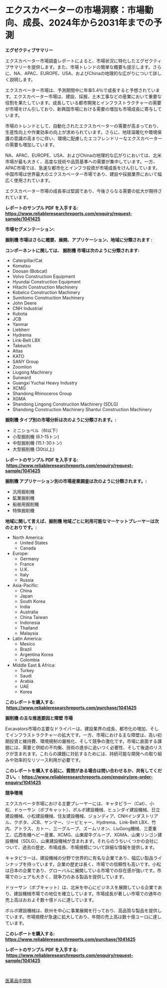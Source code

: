 <p><h1>エクスカベーターの市場洞察：市場動向、成長、2024年から2031年までの予測</h1></p><p><strong>エグゼクティブサマリー</strong></p>
<p><p>エクスカベーター市場調査レポートによると、市場状況に特化したエグゼクティブサマリーを提供します。また、市場トレンドの簡単な概要も提示します。さらに、NA、APAC、EUROPE、USA、およびChinaの地理的な広がりについて詳しく説明します。</p><p>エクスカベーター市場は、予測期間中に年率5.4％で成長すると予想されています。エクスカベーター市場は、建設、採掘、土木工事などの産業において重要な役割を果たしています。成長している都市開発とインフラストラクチャーの需要が市場をけん引しており、新興国市場における需要の増加も市場成長に寄与しています。</p><p>市場のトレンドとして、自動化されたエクスカベーターの需要が高まっており、生産性向上や作業効率の向上が求められています。さらに、地球温暖化や環境保護の意識の高まりに伴い、環境に配慮したエコフレンドリーなエクスカベーターの需要も増加しています。</p><p>NA、APAC、EUROPE、USA、およびChinaの地理的な広がりにおいては、北米市場が最も大きく、高度な技術や品質基準への需要が集中しています。一方、APAC市場では、急速な都市化とインフラ投資が市場成長をけん引しています。中国市場は世界最大のエクスカベーター市場であり、建設や採掘業界において幅広く使用されています。</p><p>エクスカベーター市場の成長率は堅調であり、今後さらなる需要の拡大が期待されています。</p></p>
<p><strong>レポートのサンプル PDF を入手する: <a href="https://www.reliableresearchreports.com/enquiry/request-sample/1041425">https://www.reliableresearchreports.com/enquiry/request-sample/1041425</a></strong></p>
<p><strong>市場セグメンテーション:</strong></p>
<p><strong> 掘削機 市場はさらに概要、展開、アプリケーション、地域に分類されます :</strong></p>
<p><strong>コンポーネントに関しては、 掘削機 市場は次のように分類されます: &nbsp;</strong></p>
<p><ul><li>Caterpillar/Cat</li><li>Komatsu</li><li>Doosan (Bobcat)</li><li>Volvo Construction Equipment</li><li>Hyundai Construction Equipment</li><li>Hitachi Construction Machinery</li><li>Kobelco Construction Machinery</li><li>Sumitomo Construction Machinery</li><li>John Deere</li><li>CNH Industrial</li><li>Kubota</li><li>JCB</li><li>Yanmar</li><li>Liebherr</li><li>Hydrema</li><li>Link-Belt LBX</li><li>Takeuchi</li><li>Atlas</li><li>KATO</li><li>SANY Group</li><li>Zoomlion</li><li>Liugong Machinery</li><li>Sunward</li><li>Guangxi Yuchai Heavy Industry</li><li>XCMG</li><li>Shandong Rhinoceros Group</li><li>XGMA</li><li>Shandong Lingong Construction Machinery (SDLG)</li><li>Shandong Construction Machinery
    Shantui Construction Machinery</li></ul></p>
<p><strong> 掘削機 タイプ別の市場分析は次のように分類されます。:</strong></p>
<p><ul><li>ミニショベル（6t以下）</li><li>小型掘削機 (6.1-15トン)</li><li>中型掘削機 (15.1-30トン)</li><li>大型掘削機 (30t以上)</li></ul></p>
<p><strong>レポートのサンプル PDF を入手する: &nbsp;<a href="https://www.reliableresearchreports.com/enquiry/request-sample/1041425">https://www.reliableresearchreports.com/enquiry/request-sample/1041425</a></strong></p>
<p><strong> 掘削機 アプリケーション別の市場産業調査は次のように分類されます。:</strong></p>
<p><ul><li>汎用掘削機</li><li>鉱業掘削機</li><li>船舶用掘削機</li><li>特殊掘削機</li></ul></p>
<p><strong>地域に関して言えば、掘削機 地域ごとに利用可能なマーケットプレーヤーは次のとおりです。:</strong></p>
<p><ul>
    <li>
        North America:
        <ul>
            <li>United States</li>
            <li>Canada</li>
        </ul>
    </li>
    <li>
        Europe:
        <ul>
            <li>Germany</li>
            <li>France</li>
            <li>U.K.</li>
            <li>Italy</li>
            <li>Russia</li>
        </ul>
    </li>
    <li>
        Asia-Pacific:
        <ul>
            <li>China</li>
            <li>Japan</li>
            <li>South Korea</li>
            <li>India</li>
            <li>Australia</li>
            <li>China Taiwan</li>
            <li>Indonesia</li>
            <li>Thailand</li>
            <li>Malaysia</li>
        </ul>
    </li>
    <li>
        Latin America:
        <ul>
            <li>Mexico</li>
            <li>Brazil</li>
            <li>Argentina Korea</li>
            <li>Colombia</li>
        </ul>
    </li>
    <li>
        Middle East & Africa:
        <ul>
            <li>Turkey</li>
            <li>Saudi</li>
            <li>Arabia</li>
            <li>UAE</li>
            <li>Korea</li>
        </ul>
    </li>
    </ul></p>
<p><strong>このレポートを購入する: &nbsp;<a href="https://www.reliableresearchreports.com/purchase/1041425">https://www.reliableresearchreports.com/purchase/1041425</a></strong></p>
<p><strong>掘削機 の主な推進要因と障壁 市場</strong></p>
<p><p>Excavators市場の主要なドライバーは、建設業界の成長、都市化の増加、そしてインフラストラクチャーの拡大です。一方、市場における主な障壁は、高い初期投資と維持費、環境規制の厳格化、そして競争の激化です。市場に直面する課題には、需要と供給の不均衡、技術の進歩に追いつく必要性、そして後退のリスクが含まれます。これらの課題に対処するためには、持続可能な開発への取り組みや効率的なリソース利用が必要です。</p></p>
<p><strong>このレポートを購入する前に、質問がある場合は問い合わせるか、共有してください。:&nbsp; <a href="https://www.reliableresearchreports.com/enquiry/pre-order-enquiry/1041425">https://www.reliableresearchreports.com/enquiry/pre-order-enquiry/1041425</a></strong></p>
<p><strong>競争環境</strong></p>
<p><p>エクスカベータ市場における主要プレーヤーには、キャタピラー（Cat）、小松、ドゥーサン（ボブキャット）、ボルボ建設機械、ヒュンダイ建設機械、日立建設機械、小松建設機械、住友建設機械、ジョンディア、CNHインダストリアル、クボタ、JCB、ヤンマー、リービヒャー、Hydrema、Link-Belt LBX、竹内、アトラス、カトー、三一グループ、ズームリオン、LiuGong機械、三菱重工、広西有機ヘビー産業、XCMG、山東犀牛グループ、XGMA、山東リンゴン建設機械（SDLG）、山東建設機械が含まれます。それらのうちいくつかの会社について、過去の歴史、市場成長、市場規模について詳細な情報を提供します。</p><p>キャタピラーは、建設機械の分野で世界的に有名な企業であり、幅広い製品ラインナップを持っています。企業の歴史は長く、市場での信頼性も高いです。小松は日本の企業であり、グローバルに展開している市場での存在感が強いです。市場でのシェアも大きく、競争力のある製品を提供しています。</p><p>ドゥーサン（ボブキャット）は、北米を中心にビジネスを展開している企業であり、建設機械市場での地位を確立しています。市場成長が著しい市場での通年の売上高はおおよそ数十億ドルに達しています。</p><p>ボルボ建設機械は、欧州を中心に事業展開を行っており、高品質な製品を提供しています。市場規模が急速に拡大しており、年間の売上高は数十億ユーロに達しています。</p></p>
<p><strong>このレポートを購入する: &nbsp; <a href="https://www.reliableresearchreports.com/purchase/1041425">https://www.reliableresearchreports.com/purchase/1041425</a></strong></p>
<p><strong>レポートのサンプル PDF を入手する: &nbsp;<a href="https://www.reliableresearchreports.com/enquiry/request-sample/1041425">https://www.reliableresearchreports.com/enquiry/request-sample/1041425</a></strong><strong></strong></p>
<p>&nbsp;</p>
<p><p><a href="https://github.com/nemesis2824/Market-Research-Report-List-1/blob/main/234644715553.md">医薬品中間体</a></p></p>
